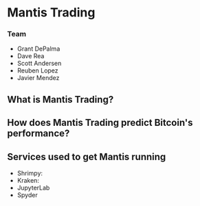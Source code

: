 # Mantis Trading

### Team
* Grant DePalma
* Dave Rea
* Scott Andersen
* Reuben Lopez
* Javier Mendez

## What is Mantis Trading? 

## How does Mantis Trading predict Bitcoin's performance?

## Services used to get Mantis running
* Shrimpy:
* Kraken:
* JupyterLab
* Spyder

